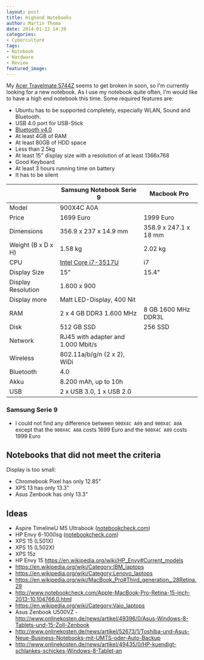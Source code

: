 ```yaml
---
layout: post
title: Highend Notebooks
author: Martin Thoma
date: 2014-01-22 14:39
categories:
- Cyberculture
tags:
- Notebook
- Hardware
- Review
featured_image: 
---
```

My [Acer Travelmate 5744Z](../review-des-acer-travelmate-5744z/)
seems to get broken in soon, so I'm currently looking for a new
notebook. As I use my notebook quite often, I'm would like to have
a high end notebook this time. Some required features are:

* Ubuntu has to be supported completely, especially WLAN, Sound and Bluetooth.
* USB 4.0 port for USB-Stick
* [Bluetooth v4.0](https://en.wikipedia.org/wiki/Bluetooth#Bluetooth_Smart_.28v4.0.29)
* At least 4GB of RAM
* At least 80GB of HDD space
* Less than 2.5kg
* At least 15" display size with a resolution of at least 1366x768
* Good Keyboard
* At least 3 hours running time on battery
* It has to be silent

|                    | Samsung Notebook Serie 9            | Macbook  Pro                       |
|--------------------|-------------------------------------|------------------------------------|
| Model              | 900X4C A0A                          |                                    |
| Price              | 1699 Euro                           | 1999 Euro                          |
| Dimensions         | 356.9 x 237 x 14.9 mm               | 358.9 x 247.1 x 18 mm              |
| Weight (B x D x H) | 1.58 kg                             | 2.02 kg                            |
| CPU                | [Intel Core i7-3517U](http://ark.intel.com/products/65714/Intel-Core-i7-3517U-Processor-4M-Cache-up-to-3_00-GHz) | i7|
| Display Size       | 15"                                 | 15.4"                              |
| Display Resolution | 1.600 x 900                         |                                    |
| Display more       | Matt LED-Display, 400 Nit           |                                    |
| RAM                | 2 x 4 GB DDR3 1.600 MHz             | 8 GB 1600 MHz DDR3L                |
| Disk               | 512 GB SSD                          | 256 SSD                            |
| Network            | RJ45 with adapter and 1.000 Mbit/s  |                                    |
| Wireless           | 802.11a/b/g/n (2 x 2), WiDi         |                                    |
| Bluetooth          | 4.0                                 |                                    |
| Akku               | 8.200 mAh, up to 10h                |                                    |
| USB                | 2 x USB 3.0, 1 x USB 2.0            |                                    |

### Samsung Serie 9 ###

* I could not find any difference between `900X4C A09` and `900X4C A0A`
  except that the `900X4C A0A` costs 1699 Euro and the `900X4C A09`
  costs 1999 Euro

## Notebooks that did not meet the criteria ##

Display is too small:
* Chromebook Pixel has only 12.85"
* XPS 13 has only 13.3"
* Asus Zenbook has only 13.3"

## Ideas ##
* Aspire TimelineU M5 Ultrabook ([notebookcheck.com](http://www.notebookcheck.com/Acer-Aspire-TimelineU-M5-Ultrabook-ab-800-Euro-im-Handel.77122.0.html))
* HP Envy 6-1000sg ([notebookcheck.com](http://www.notebookcheck.com/Test-HP-Envy-6-1000sg-Ultrabook.79719.0.html))
* XPS 15 (L501X)
* XPS 15 (L502X)
* XPS 15z
* HP Envy 15 https://en.wikipedia.org/wiki/HP_Envy#Current_models
* https://en.wikipedia.org/wiki/Category:IBM_laptops
* https://en.wikipedia.org/wiki/Category:Lenovo_laptops
* https://en.wikipedia.org/wiki/MacBook_Pro#Third_generation_.28Retina.29
* http://www.notebookcheck.com/Apple-MacBook-Pro-Retina-15-inch-2013-10.104766.0.html
* https://en.wikipedia.org/wiki/Category:Vaio_laptops
* Asus Zenbook U500VZ - http://www.onlinekosten.de/news/artikel/49396/0/Asus-Windows-8-Tablets-und-15-Zoll-Zenbook
* http://www.onlinekosten.de/news/artikel/52673/1/Toshiba-und-Asus-Neue-Business-Notebooks-mit-UMTS-oder-Auto-Backup
* http://www.onlinekosten.de/news/artikel/49435/0/HP-kuendigt-schlankes-schickes-Windows-8-Tablet-an
